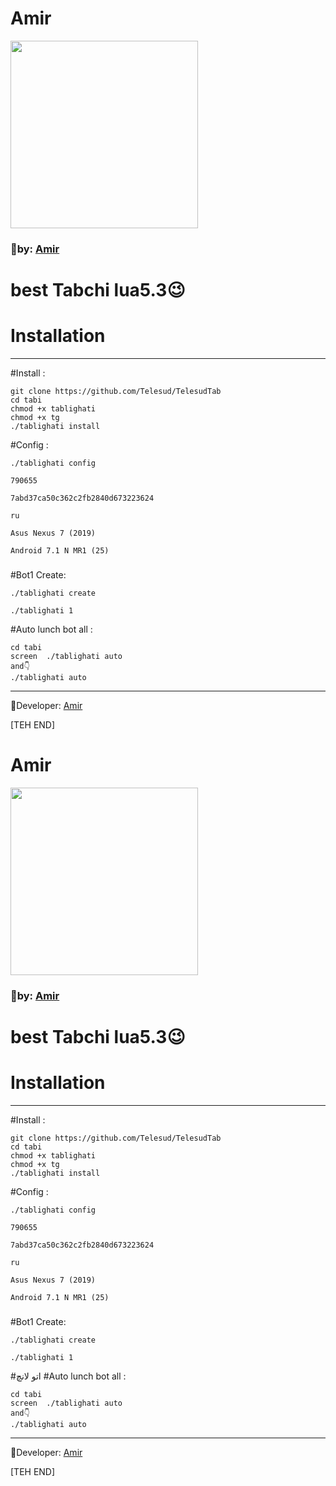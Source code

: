 # **Amir** #

<div align="New Tabchi"><a href="https://t.me/Telesud"><img src="http://s8.picofile.com/file/8338203342/IMG_20180821_214915_429.jpg" width="300"></a></div>

### 🤠by: [Amir](https://t.me/amir_sezar)

# best Tabchi lua5.3😉


# Installation
---------------------------------
#Install :
```
git clone https://github.com/Telesud/TelesudTab
cd tabi
chmod +x tablighati
chmod +x tg
./tablighati install
```

#Config :
```
./tablighati config

790655

7abd37ca50c362c2fb2840d673223624

ru

Asus Nexus 7 (2019)

Android 7.1 N MR1 (25)
```

###

#Bot1 Create:
```
./tablighati create

./tablighati 1
```

#Auto lunch bot all :
```
cd tabi
screen  ./tablighati auto
and👇
./tablighati auto
```
-------------------
🚪Developer: [Amir](https://t.me/amir_sezar)

[TEH END]
# **Amir** #

<div align="New Tabchi"><a href="https://t.me/Telesud"><img src="http://s8.picofile.com/file/8338203342/IMG_20180821_214915_429.jpg" width="300"></a></div>

### 🤠by: [Amir](https://t.me/amir_sezar)

# best Tabchi lua5.3😉


# Installation
---------------------------------
#Install :
```
git clone https://github.com/Telesud/TelesudTab
cd tabi
chmod +x tablighati
chmod +x tg
./tablighati install
```

#Config :
```
./tablighati config

790655

7abd37ca50c362c2fb2840d673223624

ru

Asus Nexus 7 (2019)

Android 7.1 N MR1 (25)
```

###

#Bot1 Create:
```
./tablighati create

./tablighati 1
```
#اتو لانچ
#Auto lunch bot all :
```
cd tabi
screen  ./tablighati auto
and👇
./tablighati auto
```
-------------------
🚪Developer: [Amir](https://t.me/amir_sezar)

[TEH END]

